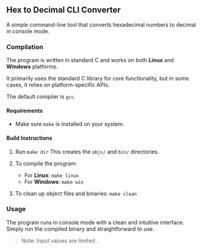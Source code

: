 ## Hex to Decimal CLI Converter

A simple command-line tool that converts hexadecimal numbers to decimal in console mode.

### Compilation

The program is written in standard C and works on both **Linux** and **Windows** platforms.

It primarily uses the standard C library for core functionality, but in some cases, it relies on platform-specific APIs.

The default compiler is `gcc`.

#### Requirements

- Make sure `make` is installed on your system.

#### Build Instructions

1. Run `make dir`
   This creates the `objs/` and `bin/` directories.

2. To compile the program:
   - For **Linux**: `make linux`
   - For **Windows**: `make win`

3. To clean up object files and binaries:
   `make clean`

### Usage

The program runs in console mode with a clean and intuitive interface.
Simply run the compiled binary and straightforward to use.

> Note: Input values are limited .
